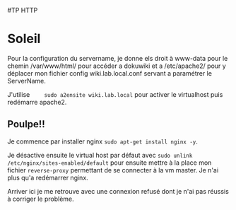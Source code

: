 #TP  HTTP

# Soleil

Pour la configuration du servername, je donne els droit à www-data pour le chemin /var/www/html/ pour accéder a dokuwiki et a /etc/apache2/ pour y déplacer mon fichier config wiki.lab.local.conf servant a paramétrer le ServerName.  
  
J'utilise `    sudo a2ensite wiki.lab.local` pour activer le virtualhost puis redémarre apache2.  

## Poulpe!!

Je commence par installer nginx `sudo apt-get install nginx -y`.  
  
Je désactive ensuite le virtual host par défaut avec `sudo unlink /etc/nginx/sites-enabled/default` pour ensuite mettre à la place mon fichier `reverse-proxy` permettant de se connecter à la vm master.
Je n'ai plus qu'a redémarrer nginx. 
  
Arriver ici je me retrouve avec une connexion refusé dont je n'ai pas réussis à corriger le problème.  
